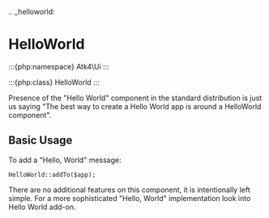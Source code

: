.. _helloworld:

# HelloWorld

:::{php:namespace} Atk4\Ui
:::

:::{php:class} HelloWorld
:::

Presence of the "Hello World" component in the standard distribution is just us saying "The best way
to create a Hello World app is around a HelloWorld component".

## Basic Usage

To add a "Hello, World" message:

```
HelloWorld::addTo($app);
```

There are no additional features on this component, it is intentionally left simple. For a more
sophisticated "Hello, World" implementation look into Hello World add-on.

